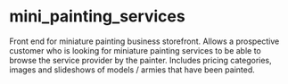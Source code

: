 # mini_painting_services
Front end for miniature painting business storefront. Allows a prospective customer who is looking for miniature painting services to be able to browse the service provider by the painter. Includes pricing categories, images and slideshows of models / armies that have been painted.
